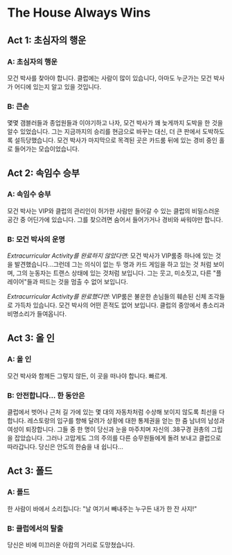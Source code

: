 # The House Always Wins

## Act 1: 초심자의 행운

### A: 초심자의 행운
모건 박사를 찾아야 합니다. 클럽에는 사람이 많이 있습니다, 아마도 누군가는 모건 박사가 어디에 있는지 알고 있을 것입니다.

### B: 큰손
몇몇 갬블러들과 종업원들과 이야기하고 나자, 모건 박사가 꽤 늦게까지 도박을 한 것을 알수 있었습니다. 그는 지금까지의 승리를 현금으로 바꾸는 대신, 더 큰 판에서 도박하도록 설득당했습니다. 모건 박사가 마지막으로 목격된 곳은 카드룸 뒤에 있는 경비 중인 홀로 들어가는 모습이었습니다.

## Act 2: 속임수 승부

### A: 속임수 승부
모건 박사는 VIP와 클럽의 관리인이 허가한 사람만 들어갈 수 있는 클럽의 비밀스러운 공간 중 어딘가에 있습니다.  그를 찾으려면 숨어서 들어가거나 경비와 싸워야만 합니다.

### B: 모건 박사의 운명
*Extracurricular Activity를 완료하지 않았다면:*
모건 박사가 VIP룸중 하나에 있는 것을 발견했습니다...그런데 그는 의식이 없는 두 명과 카드 게임을 하고 있는 것 처럼 보이며, 그의 눈동자는 트랜스 상태에 있는 것처럼 보입니다. 그는 웃고, 미소짓고, 다른 "플레이어"들과 떠드는 것을 멈출 수 없어 보입니다.

*Extracurricular Activity를 완료했다면:*
VIP룸은 불운한 손님들의 훼손된 신체 조각들로 가득차 있습니다. 모건 박사의 어떤 흔적도 없어 보입니다. 클럽의 중앙에서 총소리과 비명소리가 들여옵니다.

## Act 3: 올 인

### A: 올 인
모건 박사와 함께든 그렇지 않든, 이 곳을 떠나야 합니다. 빠르게.

### B: 안전합니다... 한 동안은
클럽에서 벗어나 근처 길 가에 있는 몇 대의 자동차처럼 수상해 보이지 않도록 최선을 다합니다. 레스토랑의 입구를 향해 달려가 상황에 대한 통제권을 얻는 한 줌 남녀의 남성과 여성이 퇴장합니다. 그들 중 한 명이 당신과 눈을 마주치며 자신의 .38구경 권총의 그립을 잡았습니다. 그러나 고맙게도 그의 주의를 다른 승무원들에게 돌려 보내고 클럽으로 따라갑니다. 당신은 안도의 한숨을 내 쉽니다...

## Act 3: 폴드

### A: 폴드
한 사람이 바에서 소리칩니다: "날 여기서 빼내주는 누구든 내가 한 잔 사지!"

### B: 클럽에서의 탈출
당신은 비에 미끄러운 아캄의 거리로 도망쳤습니다.
